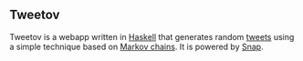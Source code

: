 Tweetov
-------

Tweetov is a webapp written in [Haskell](http://haskell.org/) that generates
random [tweets](http://twitter.com/) using a simple technique based on
[Markov chains](http://en.wikipedia.org/wiki/Markov_chain). It is powered by
[Snap](http://snapframework.com/).
